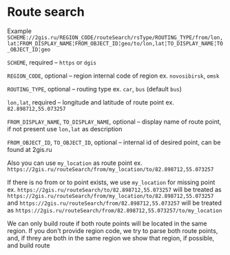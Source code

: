 # Route search
Example
`SCHEME://2gis.ru/REGION_CODE/routeSearch/rsType/ROUTING_TYPE/from/lon,lat╎FROM_DISPLAY_NAME╎FROM_OBJECT_ID╎geo/to/lon,lat╎TO_DISPLAY_NAME╎TO_OBJECT_ID╎geo`

`SCHEME`, required – `https` or `dgis`

`REGION_CODE`, optional – region internal code of region ex. `novosibirsk`, `omsk`

`ROUTING_TYPE`, optional – routing type ex. `car`, `bus` (default `bus`)

`lon,lat`, required – longitude and latitude of route point ex. `82.898712,55.073257`

`FROM_DISPLAY_NAME`, `TO_DISPLAY_NAME`, optional – display name of route point, if not present use `lon,lat` as description

`FROM_OBJECT_ID`, `TO_OBJECT_ID`, optional – internal id of desired point, can be found at 2gis.ru  

Also you can use `my_location` as route point ex.
`https://2gis.ru/routeSearch/from/my_location/to/82.898712,55.073257`

If there is no from or to point exists, we use `my_location` for missing point ex.
`https://2gis.ru/routeSearch/to/82.898712,55.073257` will be treated as
`https://2gis.ru/routeSearch/from/my_location/to/82.898712,55.073257`
and
`https://2gis.ru/routeSearch/from/82.898712,55.073257` will be treated as
`https://2gis.ru/routeSearch/from/82.898712,55.073257/to/my_location`

We can only build route if both route points will be located in the same region.
If you don't provide region code, we try to parse both route points, and, if threy are both in the same region we show that region, if possible, and build route

